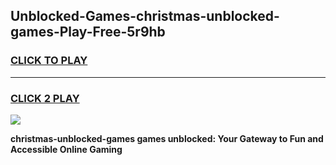 
## Unblocked-Games-christmas-unblocked-games-Play-Free-5r9hb
<h3>
<a href="https://premium76.site?title=christmas-unblocked-games&ref=15A">CLICK TO PLAY</a></h3>
<hr>

<h3>
<a href="https://premium76.site?title=christmas-unblocked-games&ref=15A">CLICK 2 PLAY</a>
  
</h3>

<a href="https://premium76.site?title=christmas-unblocked-games&ref=15A"><img src="https://clearcache.store/games.png"></a>


**christmas-unblocked-games games unblocked: Your Gateway to Fun and Accessible Online Gaming**
